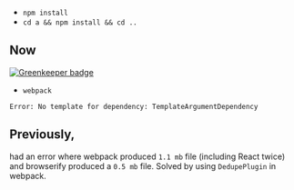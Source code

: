 
+ `npm install`
+ `cd a && npm install && cd ..`

## Now

[![Greenkeeper badge](https://badges.greenkeeper.io/boopathi/react-test.svg)](https://greenkeeper.io/)

+ `webpack`

```
Error: No template for dependency: TemplateArgumentDependency
```


## Previously,

had an error where webpack produced `1.1 mb` file (including React twice) and browserify produced a `0.5 mb` file. Solved by using `DedupePlugin` in webpack.
